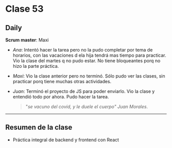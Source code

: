# Clase 53 

## Daily

**Scrum master**: Maxi

- *Ana*: Intentó hacer la tarea pero no la pudo completar por tema de horarios, con las vacaciones d ela hija tendrá mas tiempo para practicar. Vio la clase del martes q no pudo estar. No tiene bloqueantes porq no hizo la parte práctica.

- *Maxi*: Vio la clase anterior pero no terminó. Sólo pudo ver las clases, sin practicar porq tiene muchas otras actividades. 

- *Juan*: Terminó el proyecto de JS para poder enviarlo. Vio la clase y entendió todo por ahora. Pudo hacer la tarea.

  > "*se vacuno del covid, y le duele el cuerpo"* *Juan Morales*.

------

## Resumen de la clase

- ​Práctica integral de backend y frontend con React